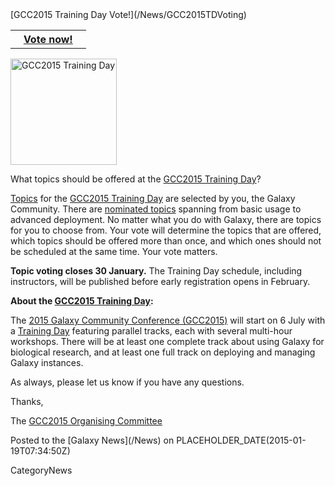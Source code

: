 <div class='newsItemHeader'>[GCC2015 Training Day Vote!](/News/GCC2015TDVoting)</div>

<table>
  <tr>
    <th> &nbsp;&nbsp; <a href='http://gcc2015.tsl.ac.uk/training-day/'>Vote now!</a> &nbsp;&nbsp; </th>
  </tr>
</table>


<div class='right'><a href='http://gcc2015.tsl.ac.uk/training-day/'><img src='/Images/Logos/GCC2015LogoWide600.png' alt='GCC2015 Training Day' width="170" /></a></div>

What topics should be offered at the [GCC2015 Training Day](http://gcc2015.tsl.ac.uk/training-day/)?

[Topics](http://gcc2015.tsl.ac.uk/training-day/) for the [GCC2015 Training Day](http://gcc2015.tsl.ac.uk/training-day/) are selected by you, the Galaxy Community.  There are [nominated topics](http://gcc2015.tsl.ac.uk/training-day/) spanning from basic usage to advanced deployment.  No matter what you do with Galaxy, there are topics for you to choose from.  Your vote will determine the topics that are offered, which topics should be offered more than once,  and which ones should not be scheduled at the same time.  Your vote matters. 

**Topic voting closes 30 January.** The Training Day schedule, including instructors, will be published before early registration opens in February.

**About the [GCC2015 Training Day](http://gcc2015.tsl.ac.uk/training-day/):**

The [2015 Galaxy Community Conference (GCC2015)](http://gcc2015.tsl.ac.uk/) will start on 6 July with a [Training Day](http://gcc2015.tsl.ac.uk/training-day/) featuring parallel tracks, each with several multi-hour workshops. There will be at least one complete track  about using Galaxy for biological research, and at least one full track on deploying and managing Galaxy instances.

As always, please let us know if you have any questions.

Thanks,

The [GCC2015 Organising Committee](http://gcc2015.tsl.ac.uk/organisers/)

<div class='newsItemFooter'>Posted to the [Galaxy News](/News) on PLACEHOLDER_DATE(2015-01-19T07:34:50Z)</div>

CategoryNews
